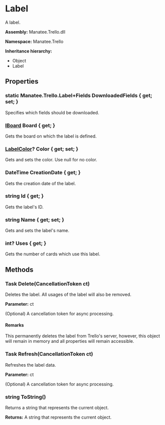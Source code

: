 # Label

A label.

**Assembly:** Manatee.Trello.dll

**Namespace:** Manatee.Trello

**Inheritance hierarchy:**

- Object
- Label

## Properties

### static Manatee.Trello.Label+Fields DownloadedFields { get; set; }

Specifies which fields should be downloaded.

### [IBoard](IBoard#iboard) Board { get; }

Gets the board on which the label is defined.

### [LabelColor](LabelColor#labelcolor)? Color { get; set; }

Gets and sets the color. Use null for no color.

### DateTime CreationDate { get; }

Gets the creation date of the label.

### string Id { get; }

Gets the label&#39;s ID.

### string Name { get; set; }

Gets and sets the label&#39;s name.

### int? Uses { get; }

Gets the number of cards which use this label.

## Methods

### Task Delete(CancellationToken ct)

Deletes the label. All usages of the label will also be removed.

**Parameter:** ct

(Optional) A cancellation token for async processing.

#### Remarks

This permanently deletes the label from Trello&#39;s server, however, this object will remain in memory and all properties will remain accessible.

### Task Refresh(CancellationToken ct)

Refreshes the label data.

**Parameter:** ct

(Optional) A cancellation token for async processing.

### string ToString()

Returns a string that represents the current object.

**Returns:** A string that represents the current object.

